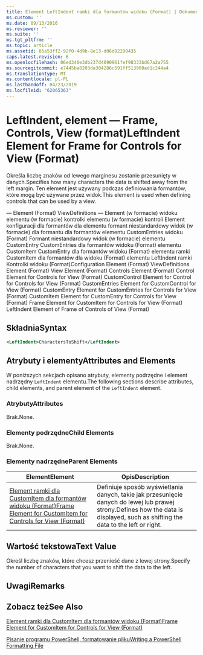 ```yaml
---
title: Element LeftIndent ramki dla formantów widoku (Format) | Dokumentacja firmy Microsoft
ms.custom: ''
ms.date: 09/13/2016
ms.reviewer: ''
ms.suite: ''
ms.tgt_pltfrm: ''
ms.topic: article
ms.assetid: 85a53ff2-92f0-4d9b-8e13-d06d82299435
caps.latest.revision: 6
ms.openlocfilehash: 06ed340e3db237d4090961fef98333bd67a2a755
ms.sourcegitcommit: e7445ba8203da304286c591ff513900ad1c244a4
ms.translationtype: MT
ms.contentlocale: pl-PL
ms.lasthandoff: 04/23/2019
ms.locfileid: "62065363"
---
```

# <a name="leftindent-element-for-frame-for-controls-for-view-format"></a><span data-ttu-id="027d4-102">LeftIndent, element — Frame, Controls, View (format)</span><span class="sxs-lookup"><span data-stu-id="027d4-102">LeftIndent Element for Frame for Controls for View (Format)</span></span>

<span data-ttu-id="027d4-103">Określa liczbę znaków od lewego marginesu zostanie przesunięty w danych.</span><span class="sxs-lookup"><span data-stu-id="027d4-103">Specifies how many characters the data is shifted away from the left margin.</span></span> <span data-ttu-id="027d4-104">Ten element jest używany podczas definiowania formantów, które mogą być używane przez widok.</span><span class="sxs-lookup"><span data-stu-id="027d4-104">This element is used when defining controls that can be used by a view.</span></span>

<span data-ttu-id="027d4-105">— Element (Format) ViewDefinitions — Element (w formacie) widoku elementu (w formacie) kontrolki elementu (w formacie) kontroli Element konfiguracji dla formantów dla elementu formant niestandardowy widok (w formacie) dla formantu dla formantów elementu CustomEntries widoku (Format) Formant niestandardowy widok (w formacie) elementu CustomEntry CustomEntries dla formantów widoku (Format) elementu CustomItem CustomEntry dla formantów widoku (Format) elementu ramki CustomItem dla formantów dla widoku (Format) elementu LeftIndent ramki Kontrolki widoku (Format)</span><span class="sxs-lookup"><span data-stu-id="027d4-105">Configuration Element (Format) ViewDefinitions Element (Format) View Element (Format) Controls Element (Format) Control Element for Controls for View (Format) CustomControl Element for Control for Controls for View (Format) CustomEntries Element for CustomControl for View (Format) CustomEntry Element for CustomEntries for Controls for View (Format) CustomItem Element for CustomEntry for Controls for View (Format) Frame Element for CustomItem for Controls for View (Format) LeftIndent Element of Frame of Controls of View (Format)</span></span>

## <a name="syntax"></a><span data-ttu-id="027d4-106">Składnia</span><span class="sxs-lookup"><span data-stu-id="027d4-106">Syntax</span></span>

```xml
<LeftIndent>CharactersToShift</LeftIndent>
```

## <a name="attributes-and-elements"></a><span data-ttu-id="027d4-107">Atrybuty i elementy</span><span class="sxs-lookup"><span data-stu-id="027d4-107">Attributes and Elements</span></span>

<span data-ttu-id="027d4-108">W poniższych sekcjach opisano atrybuty, elementy podrzędne i element nadrzędny `LeftIndent` elementu.</span><span class="sxs-lookup"><span data-stu-id="027d4-108">The following sections describe attributes, child elements, and parent element of the `LeftIndent` element.</span></span>

### <a name="attributes"></a><span data-ttu-id="027d4-109">Atrybuty</span><span class="sxs-lookup"><span data-stu-id="027d4-109">Attributes</span></span>

<span data-ttu-id="027d4-110">Brak.</span><span class="sxs-lookup"><span data-stu-id="027d4-110">None.</span></span>

### <a name="child-elements"></a><span data-ttu-id="027d4-111">Elementy podrzędne</span><span class="sxs-lookup"><span data-stu-id="027d4-111">Child Elements</span></span>

<span data-ttu-id="027d4-112">Brak.</span><span class="sxs-lookup"><span data-stu-id="027d4-112">None.</span></span>

### <a name="parent-elements"></a><span data-ttu-id="027d4-113">Elementy nadrzędne</span><span class="sxs-lookup"><span data-stu-id="027d4-113">Parent Elements</span></span>

|<span data-ttu-id="027d4-114">Element</span><span class="sxs-lookup"><span data-stu-id="027d4-114">Element</span></span>|<span data-ttu-id="027d4-115">Opis</span><span class="sxs-lookup"><span data-stu-id="027d4-115">Description</span></span>|
|-------------|-----------------|
|[<span data-ttu-id="027d4-116">Element ramki dla CustomItem dla formantów widoku (Format)</span><span class="sxs-lookup"><span data-stu-id="027d4-116">Frame Element for CustomItem for Controls for View (Format)</span></span>](./frame-element-for-customitem-for-controls-for-view-format.md)|<span data-ttu-id="027d4-117">Definiuje sposób wyświetlania danych, takie jak przesunięcie danych do lewej lub prawej strony.</span><span class="sxs-lookup"><span data-stu-id="027d4-117">Defines how the data is displayed, such as shifting the data to the left or right.</span></span>|

## <a name="text-value"></a><span data-ttu-id="027d4-118">Wartość tekstowa</span><span class="sxs-lookup"><span data-stu-id="027d4-118">Text Value</span></span>

<span data-ttu-id="027d4-119">Określ liczbę znaków, które chcesz przenieść dane z lewej strony.</span><span class="sxs-lookup"><span data-stu-id="027d4-119">Specify the number of characters that you want to shift the data to the left.</span></span>

## <a name="remarks"></a><span data-ttu-id="027d4-120">Uwagi</span><span class="sxs-lookup"><span data-stu-id="027d4-120">Remarks</span></span>

## <a name="see-also"></a><span data-ttu-id="027d4-121">Zobacz też</span><span class="sxs-lookup"><span data-stu-id="027d4-121">See Also</span></span>

[<span data-ttu-id="027d4-122">Element ramki dla CustomItem dla formantów widoku (Format)</span><span class="sxs-lookup"><span data-stu-id="027d4-122">Frame Element for CustomItem for Controls for View (Format)</span></span>](./frame-element-for-customitem-for-controls-for-view-format.md)

[<span data-ttu-id="027d4-123">Pisanie programu PowerShell, formatowanie pliku</span><span class="sxs-lookup"><span data-stu-id="027d4-123">Writing a PowerShell Formatting File</span></span>](./writing-a-powershell-formatting-file.md)

